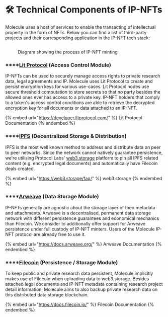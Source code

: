 # 🛠 Technical Components of IP-NFTs

Molecule uses a host of services to enable the transacting of intellectual property in the form of NFTs. Below you can find a list of third-party projects and their corresponding application in the IP-NFT tech stack:

<figure><img src="https://lh3.googleusercontent.com/2H3rZNjLyZUfCDBOvgNblFIJB8CmEIrqRFDIjE87HGScZcEBZG7z_S-EpUmJAnj1auYpzF0vDZvJKDsp0jKF4xhRmy6WU4tUN6HjLjUWmDg-yA5R4_GJcX_Hrf_AugPgC1AmFwXllAKT5L_DFfbfPSqePLocO077JFD26ETvXoHn2okAYHngnVp9kIjIdg" alt=""><figcaption><p>Diagram showing the process of IP-NFT minting</p></figcaption></figure>

### ****[**Lit Protocol**](https://litprotocol.com/) **(Access Control Module)**

IP-NFTs can be used to securely manage access rights to private research data, legal agreements and IP. Molecule uses Lit Protocol to create and persist encryption keys for various use-cases. Lit Protocol nodes use secure threshold computation to store secrets so that no party besides the allowed ones ever has access to a private key. IP-NFT holders that comply to a token's access control conditions are able to retrieve the decrypted encryption key for all documents or data attached to an IP-NFT.

{% embed url="https://developer.litprotocol.com/" %}
Lit Protocol Documentation
{% endembed %}

### ****[**IPFS**](https://ipfs.tech/) **(Decentralized Storage & Distribution)**

IPFS is the most well known method to address and distribute data on peer to peer networks. Since the network cannot natively guarantee persistence, we're utilising Protocol Labs' [web3.storage](https://web3.storage/) platform to pin all IPFS related content (e.g. encrypted legal documents) and automatically have Filecoin deals created.&#x20;

{% embed url="https://web3.storage/faq/" %}
web3.storage
{% endembed %}

### ****[**Arweave**](https://www.arweave.org/) **(Data Storage Module)**

IP-NFTs generally are agnostic about the storage layer of their metadata and attachments. Arweave is a decentralised, permanent data storage network with  different persistence guarantees and economical mechanics than Filecoin.  We consider to additionally offer support for Arweave persistence under full custody of IP-NFT minters. Users of the Molecule IP-NFT protocol are already free to use it.

{% embed url="https://docs.arweave.org/" %}
Arweave Documentation
{% endembed %}

### ****[**Filecoin**](https://filecoin.io/) **(Persistence / Storage Module)**

To keep public and private research data persistent, Molecule implicitly makes use of Filecoin when uploading  data to web3.storage. Besides attached legal documents and IP-NFT metadata containing research project detail information, Molecule aims to also backup private research data on this distributed data storage blockchain.

{% embed url="https://docs.filecoin.io/" %}
Filecoin Documentation
{% endembed %}
